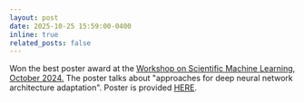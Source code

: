```yaml
---
layout: post
date: 2025-10-25 15:59:00-0400
inline: true
related_posts: false
---
```


Won the best poster award at the <a href="https://sites.utexas.edu/scimlworkshop/">Workshop on Scientific Machine Learning, October 2024.</a> The poster talks about "approaches for deep neural network architecture adaptation". Poster is provided [HERE](/assets/pdf/Krishnanunni_poster.pdf).
